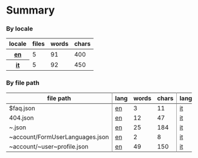 # Summary

### By locale

<table><thead><tr><th>locale</th><th>files</th><th>words</th><th>chars</th></tr></thead><tbody><tr><th><a href="https://github.com/knitkode/koine/translations/tree/dev/en">en</a></th><td>5</td><td>91</td><td>400</td></tr><tr><th><a href="https://github.com/knitkode/koine/translations/tree/dev/it">it</a></th><td>5</td><td>92</td><td>450</td></tr></tbody></table>

### By file path

<table><thead><tr><th style="border-right:1px solid grey">file path</th><th>lang</th><th>words</th><th style="border-right:1px solid grey">chars</th><th>lang</th><th>words</th><th style="border-right:1px solid grey">chars</th></tr></thead><tbody><tr><td style="border-right:1px solid grey">$faq.json</td><td><a href="https://github.com/knitkode/koine/translations/tree/dev/en/$faq.json">en</a></td><td>3</td><td style="border-right:1px solid grey">11</td><td><a href="https://github.com/knitkode/koine/translations/tree/dev/it/$faq.json">it</a></td><td>2</td><td style="border-right:1px solid grey">12</td></tr><tr><td style="border-right:1px solid grey">404.json</td><td><a href="https://github.com/knitkode/koine/translations/tree/dev/en/404.json">en</a></td><td>12</td><td style="border-right:1px solid grey">47</td><td><a href="https://github.com/knitkode/koine/translations/tree/dev/it/404.json">it</a></td><td>13</td><td style="border-right:1px solid grey">59</td></tr><tr><td style="border-right:1px solid grey">~.json</td><td><a href="https://github.com/knitkode/koine/translations/tree/dev/en/~.json">en</a></td><td>25</td><td style="border-right:1px solid grey">184</td><td><a href="https://github.com/knitkode/koine/translations/tree/dev/it/~.json">it</a></td><td>25</td><td style="border-right:1px solid grey">217</td></tr><tr><td style="border-right:1px solid grey">~account/FormUserLanguages.json</td><td><a href="https://github.com/knitkode/koine/translations/tree/dev/en/~account/FormUserLanguages.json">en</a></td><td>2</td><td style="border-right:1px solid grey">8</td><td><a href="https://github.com/knitkode/koine/translations/tree/dev/it/~account/FormUserLanguages.json">it</a></td><td>2</td><td style="border-right:1px solid grey">8</td></tr><tr><td style="border-right:1px solid grey">~account/~user~profile.json</td><td><a href="https://github.com/knitkode/koine/translations/tree/dev/en/~account/~user~profile.json">en</a></td><td>49</td><td style="border-right:1px solid grey">150</td><td><a href="https://github.com/knitkode/koine/translations/tree/dev/it/~account/~user~profile.json">it</a></td><td>50</td><td style="border-right:1px solid grey">154</td></tr></tbody></table>

